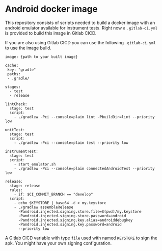 # Android docker image

This repository consists of scripts needed to build a docker image with an android emulator available for instrument tests. Right now a `.gitlab-ci.yml` is provided to build this image in Gitlab CICD. 

If you are also using Gitlab CICD you can use the following `.gitlab-ci.yml` to use the image build.
```
image: {path to your built image}

cache:
 key: "gradle"
 paths:
 - .gradle/

stages:
  - test
  - release

lintCheck:
  stage: test
  script:
    - ./gradlew -Pci --console=plain lint -PbuildDir=lint --priority low

unitTest:
  stage: test
  script:
    - ./gradlew -Pci --console=plain test --priority low

instrumentTest:
  stage: test
  script:
    - start_emulator.sh
    - ./gradlew -Pci --console=plain connectedAndroidTest --priority low

release:
  stage: release
  rules:
    - if: $CI_COMMIT_BRANCH == "develop"
  script:
    - echo $KEYSTORE | base64 -d > my.keystore
    - ./gradlew assembleRelease
      -Pandroid.injected.signing.store.file=$(pwd)/my.keystore
      -Pandroid.injected.signing.store.password=android
      -Pandroid.injected.signing.key.alias=androiddebugkey
      -Pandroid.injected.signing.key.password=android
      --priority low
```

A Gitlab CICD variable with type `file` used with named `KEYSTORE` to sign the apk. You might have your own signing configuration.
